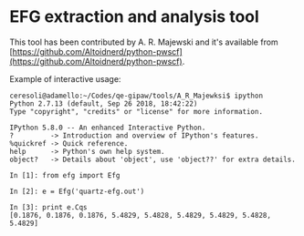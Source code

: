 # EFG extraction and analysis tool
This tool has been contributed by A. R. Majewski and it's available from [https://github.com/Altoidnerd/python-pwscf](https://github.com/Altoidnerd/python-pwscf).

Example of interactive usage:

	ceresoli@adamello:~/Codes/qe-gipaw/tools/A_R_Majewksi$ ipython
	Python 2.7.13 (default, Sep 26 2018, 18:42:22) 
	Type "copyright", "credits" or "license" for more information.
	
	IPython 5.8.0 -- An enhanced Interactive Python.
	?         -> Introduction and overview of IPython's features.
	%quickref -> Quick reference.
	help      -> Python's own help system.
	object?   -> Details about 'object', use 'object??' for extra details.
	
	In [1]: from efg import Efg
	
	In [2]: e = Efg('quartz-efg.out')
	
	In [3]: print e.Cqs
	[0.1876, 0.1876, 0.1876, 5.4829, 5.4828, 5.4829, 5.4829, 5.4828, 5.4829]
